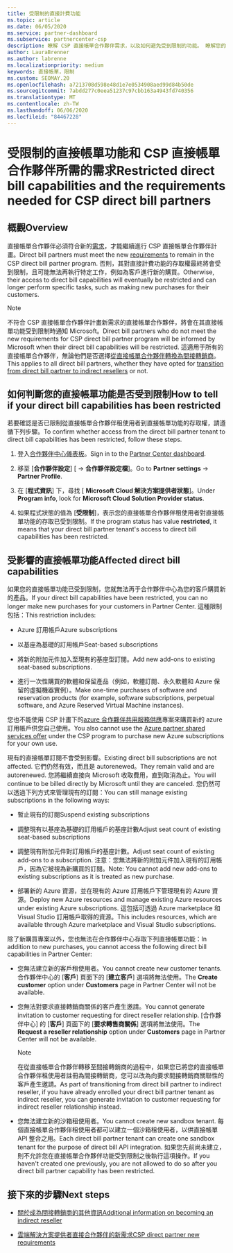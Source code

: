 ```yaml
---
title: 受限制的直接計費功能
ms.topic: article
ms.date: 06/05/2020
ms.service: partner-dashboard
ms.subservice: partnercenter-csp
description: 瞭解 CSP 直接帳單合作夥伴需求，以及如何避免受到限制的功能。 瞭解您的功能是否受到限制。
author: LauraBrenner
ms.author: labrenne
ms.localizationpriority: medium
keywords: 直接帳單，限制
ms.custom: SEOMAY.20
ms.openlocfilehash: a7213708d598e48d1e7e0534908aed99d84b50de
ms.sourcegitcommit: 7abdd277c0eea51237c97cbb163a4943fd740356
ms.translationtype: MT
ms.contentlocale: zh-TW
ms.lasthandoff: 06/06/2020
ms.locfileid: "84467228"
---
```

# <a name="restricted-direct-bill-capabilities-and-the-requirements-needed-for-csp-direct-bill-partners"></a><span data-ttu-id="5db8b-105">受限制的直接帳單功能和 CSP 直接帳單合作夥伴所需的需求</span><span class="sxs-lookup"><span data-stu-id="5db8b-105">Restricted direct bill capabilities and the requirements needed for CSP direct bill partners</span></span>  

## <a name="overview"></a><span data-ttu-id="5db8b-106">概觀</span><span class="sxs-lookup"><span data-stu-id="5db8b-106">Overview</span></span>

<span data-ttu-id="5db8b-107">直接帳單合作夥伴必須符合新的[需求](direct-partner-new-requirements.md)，才能繼續進行 CSP 直接帳單合作夥伴計畫。</span><span class="sxs-lookup"><span data-stu-id="5db8b-107">Direct bill partners must meet the new [requirements](direct-partner-new-requirements.md) to remain in the CSP direct bill partner program.</span></span> <span data-ttu-id="5db8b-108">否則，其對直接計費功能的存取權最終將會受到限制，且可能無法再執行特定工作，例如為客戶進行新的購買。</span><span class="sxs-lookup"><span data-stu-id="5db8b-108">Otherwise, their access to direct bill capabilities will eventually be restricted and can longer perform specific tasks, such as making new purchases for their customers.</span></span>

> [!Note]
> <span data-ttu-id="5db8b-109">不符合 CSP 直接帳單合作夥伴計畫新需求的直接帳單合作夥伴，將會在其直接帳單功能受到限制時通知 Microsoft。</span><span class="sxs-lookup"><span data-stu-id="5db8b-109">Direct bill partners who do not meet the new requirements for CSP direct bill partner program will be informed by Microsoft when their direct bill capabilities will be restricted.</span></span> <span data-ttu-id="5db8b-110">這適用于所有的直接帳單合作夥伴，無論他們是否選擇[從直接帳單合作夥伴轉換為間接轉銷商](transition-direct-to-indirect.md)。</span><span class="sxs-lookup"><span data-stu-id="5db8b-110">This applies to all direct bill partners, whether they have opted for [transition from direct bill partner to indirect resellers](transition-direct-to-indirect.md) or not.</span></span>  

## <a name="how-to-tell-if-your-direct-bill-capabilities-has-been-restricted"></a><span data-ttu-id="5db8b-111">如何判斷您的直接帳單功能是否受到限制</span><span class="sxs-lookup"><span data-stu-id="5db8b-111">How to tell if your direct bill capabilities has been restricted</span></span>

<span data-ttu-id="5db8b-112">若要確認是否已限制從直接帳單合作夥伴租使用者到直接帳單功能的存取權，請遵循下列步驟。</span><span class="sxs-lookup"><span data-stu-id="5db8b-112">To confirm whether access from the direct bill partner tenant to direct bill capabilities has been restricted, follow these steps.</span></span>

1. <span data-ttu-id="5db8b-113">登入[合作夥伴中心儀表板](https://partner.microsoft.com/dashboard)。</span><span class="sxs-lookup"><span data-stu-id="5db8b-113">Sign in to the [Partner Center dashboard](https://partner.microsoft.com/dashboard).</span></span>

2. <span data-ttu-id="5db8b-114">移至 [**合作夥伴設定**] [  ->  **合作夥伴設定檔**]。</span><span class="sxs-lookup"><span data-stu-id="5db8b-114">Go to **Partner settings** -> **Partner Profile**.</span></span>

3. <span data-ttu-id="5db8b-115">在 [**程式資訊**] 下，尋找 [ **Microsoft Cloud 解決方案提供者狀態**]。</span><span class="sxs-lookup"><span data-stu-id="5db8b-115">Under **Program info**, look for **Microsoft Cloud Solution Provider status**.</span></span>

4. <span data-ttu-id="5db8b-116">如果程式狀態的值為 [**受限制**]，表示您的直接帳單合作夥伴租使用者對直接帳單功能的存取已受到限制。</span><span class="sxs-lookup"><span data-stu-id="5db8b-116">If the program status has value **restricted**, it means that your direct bill partner tenant's access to direct bill capabilities has been restricted.</span></span>

## <a name="affected-direct-bill-capabilities"></a><span data-ttu-id="5db8b-117">受影響的直接帳單功能</span><span class="sxs-lookup"><span data-stu-id="5db8b-117">Affected direct bill capabilities</span></span>

<span data-ttu-id="5db8b-118">如果您的直接帳單功能已受到限制，您就無法再于合作夥伴中心為您的客戶購買新的產品。</span><span class="sxs-lookup"><span data-stu-id="5db8b-118">If your direct bill capabilities have been restricted, you can no longer make new purchases for your customers in Partner Center.</span></span> <span data-ttu-id="5db8b-119">這種限制包括：</span><span class="sxs-lookup"><span data-stu-id="5db8b-119">This restriction includes:</span></span>

- <span data-ttu-id="5db8b-120">Azure 訂用帳戶</span><span class="sxs-lookup"><span data-stu-id="5db8b-120">Azure subscriptions</span></span>

- <span data-ttu-id="5db8b-121">以基座為基礎的訂用帳戶</span><span class="sxs-lookup"><span data-stu-id="5db8b-121">Seat-based subscriptions</span></span>

- <span data-ttu-id="5db8b-122">將新的附加元件加入至現有的基座型訂閱。</span><span class="sxs-lookup"><span data-stu-id="5db8b-122">Add new add-ons to existing seat-based subscriptions.</span></span>

- <span data-ttu-id="5db8b-123">進行一次性購買的軟體和保留產品（例如，軟體訂閱、永久軟體和 Azure 保留的虛擬機器實例）。</span><span class="sxs-lookup"><span data-stu-id="5db8b-123">Make one-time purchases of software and reservation products (for example, software subscriptions, perpetual software, and Azure Reserved Virtual Machine instances).</span></span>

<span data-ttu-id="5db8b-124">您也不能使用 CSP 計畫下的[azure 合作夥伴共用服務供應](shared-services.md)專案來購買新的 azure 訂用帳戶供您自己使用。</span><span class="sxs-lookup"><span data-stu-id="5db8b-124">You also cannot use the [Azure partner shared services offer](shared-services.md) under the CSP program to purchase new Azure subscriptions for your own use.</span></span>

<span data-ttu-id="5db8b-125">現有的直接帳單訂閱不會受到影響。</span><span class="sxs-lookup"><span data-stu-id="5db8b-125">Existing direct bill subscriptions are not affected.</span></span> <span data-ttu-id="5db8b-126">它們仍然有效，而且是 autorenewed。</span><span class="sxs-lookup"><span data-stu-id="5db8b-126">They remain valid and are autorenewed.</span></span> <span data-ttu-id="5db8b-127">您將繼續直接向 Microsoft 收取費用，直到取消為止。</span><span class="sxs-lookup"><span data-stu-id="5db8b-127">You will continue to be billed directly by Microsoft until they are canceled.</span></span> <span data-ttu-id="5db8b-128">您仍然可以透過下列方式來管理現有的訂閱：</span><span class="sxs-lookup"><span data-stu-id="5db8b-128">You can still manage existing subscriptions in the following ways:</span></span>

- <span data-ttu-id="5db8b-129">暫止現有的訂閱</span><span class="sxs-lookup"><span data-stu-id="5db8b-129">Suspend existing subscriptions</span></span>

- <span data-ttu-id="5db8b-130">調整現有以基座為基礎的訂用帳戶的基座計數</span><span class="sxs-lookup"><span data-stu-id="5db8b-130">Adjust seat count of existing seat-based subscriptions</span></span>

- <span data-ttu-id="5db8b-131">調整現有附加元件對訂用帳戶的基座計數。</span><span class="sxs-lookup"><span data-stu-id="5db8b-131">Adjust seat count of existing add-ons to a subscription.</span></span> <span data-ttu-id="5db8b-132">注意：您無法將新的附加元件加入現有的訂用帳戶，因為它被視為新購買的訂閱。</span><span class="sxs-lookup"><span data-stu-id="5db8b-132">Note: You cannot add new add-ons to existing subscriptions as it is treated as new purchase.</span></span>

- <span data-ttu-id="5db8b-133">部署新的 Azure 資源，並在現有的 Azure 訂用帳戶下管理現有的 Azure 資源。</span><span class="sxs-lookup"><span data-stu-id="5db8b-133">Deploy new Azure resources and manage existing Azure resources under existing Azure subscriptions.</span></span> <span data-ttu-id="5db8b-134">這包括可透過 Azure marketplace 和 Visual Studio 訂用帳戶取得的資源。</span><span class="sxs-lookup"><span data-stu-id="5db8b-134">This includes resources, which are available through Azure marketplace and Visual Studio subscriptions.</span></span>

<span data-ttu-id="5db8b-135">除了新購買專案以外，您也無法在合作夥伴中心存取下列直接帳單功能：</span><span class="sxs-lookup"><span data-stu-id="5db8b-135">In addition to new purchases, you cannot access the following direct bill capabilities in Partner Center:</span></span>

- <span data-ttu-id="5db8b-136">您無法建立新的客戶租使用者。</span><span class="sxs-lookup"><span data-stu-id="5db8b-136">You cannot create new customer tenants.</span></span> <span data-ttu-id="5db8b-137">合作夥伴中心的 [**客戶**] 頁面下的 [**建立客戶**] 選項將無法使用。</span><span class="sxs-lookup"><span data-stu-id="5db8b-137">The **Create customer** option under **Customers** page in Partner Center will not be available.</span></span>

- <span data-ttu-id="5db8b-138">您無法對要求直接轉銷商關係的客戶產生邀請。</span><span class="sxs-lookup"><span data-stu-id="5db8b-138">You cannot generate invitation to customer requesting for direct reseller relationship.</span></span> <span data-ttu-id="5db8b-139">[合作夥伴中心] 的 [**客戶**] 頁面下的 [**要求轉售商關係**] 選項將無法使用。</span><span class="sxs-lookup"><span data-stu-id="5db8b-139">The **Request a reseller relationship** option under **Customers** page in Partner Center will not be available.</span></span>

    >[!Note]
    ><span data-ttu-id="5db8b-140">在從直接帳單合作夥伴轉移至間接轉銷商的過程中，如果您已將您的直接帳單合作夥伴租使用者註冊為間接轉銷商，您可以改為向要求間接轉銷商關聯性的客戶產生邀請。</span><span class="sxs-lookup"><span data-stu-id="5db8b-140">As part of transitioning from direct bill partner to indirect reseller, if you have already enrolled your direct bill partner tenant as indirect reseller, you can generate invitation to customer requesting for indirect reseller relationship instead.</span></span>

- <span data-ttu-id="5db8b-141">您無法建立新的沙箱租使用者。</span><span class="sxs-lookup"><span data-stu-id="5db8b-141">You cannot create new sandbox tenant.</span></span> <span data-ttu-id="5db8b-142">每個直接帳單合作夥伴租使用者都可以建立一個沙箱租使用者，以供直接帳單 API 整合之用。</span><span class="sxs-lookup"><span data-stu-id="5db8b-142">Each direct bill partner tenant can create one sandbox tenant for the purpose of direct bill API integration.</span></span> <span data-ttu-id="5db8b-143">如果您先前尚未建立，則不允許您在直接帳單合作夥伴功能受到限制之後執行這項操作。</span><span class="sxs-lookup"><span data-stu-id="5db8b-143">If you haven't created one previously, you are not allowed to do so after you direct bill partner capability has been restricted.</span></span>  

## <a name="next-steps"></a><span data-ttu-id="5db8b-144">接下來的步驟</span><span class="sxs-lookup"><span data-stu-id="5db8b-144">Next steps</span></span>

- [<span data-ttu-id="5db8b-145">關於成為間接轉銷商的其他資訊</span><span class="sxs-lookup"><span data-stu-id="5db8b-145">Additional information on becoming an indirect reseller</span></span>](https://assetsprod.microsoft.com/csp-directbill-to-indirect-transition.pdf)

- [<span data-ttu-id="5db8b-146">雲端解決方案提供者直接合作夥伴的新需求</span><span class="sxs-lookup"><span data-stu-id="5db8b-146">CSP direct partner new requirements</span></span>](direct-partner-new-requirements.md)